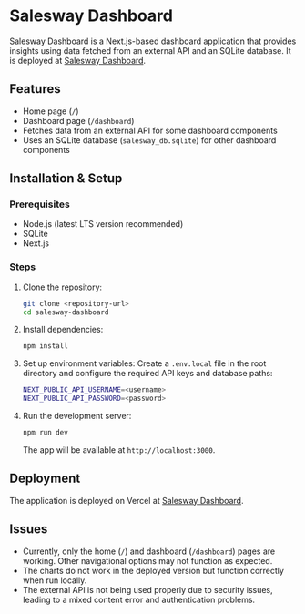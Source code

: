 # Salesway Dashboard

Salesway Dashboard is a Next.js-based dashboard application that provides insights using data fetched from an external API and an SQLite database. It is deployed at [Salesway Dashboard](https://salesway-dashboard-iota.vercel.app/).

## Features

-   Home page (`/`)
-   Dashboard page (`/dashboard`)
-   Fetches data from an external API for some dashboard components
-   Uses an SQLite database (`salesway_db.sqlite`) for other dashboard components

## Installation & Setup

### Prerequisites

-   Node.js (latest LTS version recommended)
-   SQLite
-   Next.js

### Steps

1. Clone the repository:
    ```sh
    git clone <repository-url>
    cd salesway-dashboard
    ```
2. Install dependencies:
    ```sh
    npm install
    ```
3. Set up environment variables: Create a `.env.local` file in the root directory and configure the required API keys and database paths:
    ```sh
    NEXT_PUBLIC_API_USERNAME=<username>
    NEXT_PUBLIC_API_PASSWORD=<password>
    ```
4. Run the development server:
    ```sh
    npm run dev
    ```
    The app will be available at `http://localhost:3000`.

## Deployment

The application is deployed on Vercel at [Salesway Dashboard](https://salesway-dashboard-iota.vercel.app/).

## Issues

-   Currently, only the home (`/`) and dashboard (`/dashboard`) pages are working. Other navigational options may not function as expected.
-   The charts do not work in the deployed version but function correctly when run locally.
-   The external API is not being used properly due to security issues, leading to a mixed content error and authentication problems.

